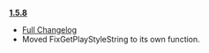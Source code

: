 **[1.5.8](https://github.com/ChrisKader/LFMPlus/releases/tag/v1.5.5)**
  * [Full Changelog](https://github.com/ChrisKader/LFMPlus/blob/main/CHANGELOG.md)
  * Moved FixGetPlayStyleString to its own function.
  